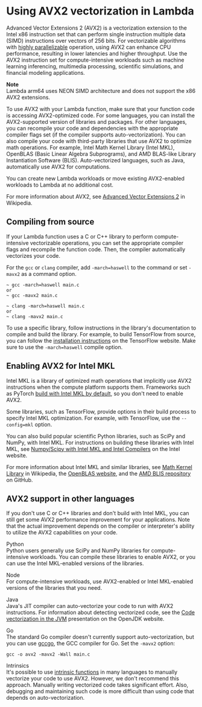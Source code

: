 # Using AVX2 vectorization in Lambda<a name="runtimes-avx2"></a>

Advanced Vector Extensions 2 \(AVX2\) is a vectorization extension to the Intel x86 instruction set that can perform single instruction multiple data \(SIMD\) instructions over vectors of 256 bits\. For vectorizable algorithms with [highly parallelizable](https://en.wikipedia.org/wiki/Massively_parallel) operation, using AVX2 can enhance CPU performance, resulting in lower latencies and higher throughput\. Use the AVX2 instruction set for compute\-intensive workloads such as machine learning inferencing, multimedia processing, scientific simulations, and financial modeling applications\.

**Note**  
Lambda arm64 uses NEON SIMD architecture and does not support the x86 AVX2 extensions\.

To use AVX2 with your Lambda function, make sure that your function code is accessing AVX2\-optimized code\. For some languages, you can install the AVX2\-supported version of libraries and packages\. For other languages, you can recompile your code and dependencies with the appropriate compiler flags set \(if the compiler supports auto\-vectorization\)\. You can also compile your code with third\-party libraries that use AVX2 to optimize math operations\. For example, Intel Math Kernel Library \(Intel MKL\), OpenBLAS \(Basic Linear Algebra Subprograms\), and AMD BLAS\-like Library Instantiation Software \(BLIS\)\. Auto\-vectorized languages, such as Java, automatically use AVX2 for computations\.

You can create new Lambda workloads or move existing AVX2\-enabled workloads to Lambda at no additional cost\.

For more information about AVX2, see [Advanced Vector Extensions 2](https://en.wikipedia.org/wiki/Advanced_Vector_Extensions#Advanced_Vector_Extensions_2) in Wikipedia\.

## Compiling from source<a name="runtimes-avx2-cpp"></a>

If your Lambda function uses a C or C\+\+ library to perform compute\-intensive vectorizable operations, you can set the appropriate compiler flags and recompile the function code\. Then, the compiler automatically vectorizes your code\.

For the `gcc` or `clang` compiler, add `-march=haswell` to the command or set `-mavx2` as a command option\.

```
~ gcc -march=haswell main.c
or
~ gcc -mavx2 main.c  
 
~ clang -march=haswell main.c
or
~ clang -mavx2 main.c
```

To use a specific library, follow instructions in the library's documentation to compile and build the library\. For example, to build TensorFlow from source, you can follow the [ installation instructions](https://www.tensorflow.org/install/source) on the TensorFlow website\. Make sure to use the `-march=haswell` compile option\.

## Enabling AVX2 for Intel MKL<a name="runtimes-avx2-mkl"></a>

Intel MKL is a library of optimized math operations that implicitly use AVX2 instructions when the compute platform supports them\. Frameworks such as PyTorch [build with Intel MKL by default](https://software.intel.com/content/www/us/en/develop/articles/getting-started-with-intel-optimization-of-pytorch.html), so you don't need to enable AVX2\.

Some libraries, such as TensorFlow, provide options in their build process to specify Intel MKL optimization\. For example, with TensorFlow, use the `--config=mkl` option\.

You can also build popular scientific Python libraries, such as SciPy and NumPy, with Intel MKL\. For instructions on building these libraries with Intel MKL, see [Numpy/Scipy with Intel MKL and Intel Compilers](https://software.intel.com/content/www/us/en/develop/articles/numpyscipy-with-intel-mkl.html) on the Intel website\.

For more information about Intel MKL and similar libraries, see [Math Kernel Library](https://en.wikipedia.org/wiki/Math_Kernel_Library) in Wikipedia, the [OpenBLAS website](https://www.openblas.net/), and the [AMD BLIS repository](https://github.com/amd/blis) on GitHub\.

## AVX2 support in other languages<a name="runtimes-avx2-mkl"></a>

If you don't use C or C\+\+ libraries and don't build with Intel MKL, you can still get some AVX2 performance improvement for your applications\. Note that the actual improvement depends on the compiler or interpreter's ability to utilize the AVX2 capabilities on your code\.



Python  
Python users generally use SciPy and NumPy libraries for compute\-intensive workloads\. You can compile these libraries to enable AVX2, or you can use the Intel MKL\-enabled versions of the libraries\.

Node  
For compute\-intensive workloads, use AVX2\-enabled or Intel MKL\-enabled versions of the libraries that you need\.

Java  
Java's JIT compiler can auto\-vectorize your code to run with AVX2 instructions\. For information about detecting vectorized code, see the [Code vectorization in the JVM](https://cr.openjdk.java.net/~vlivanov/talks/2019_CodeOne_MTE_Vectors.pdf) presentation on the OpenJDK website\.

Go  
The standard Go compiler doesn't currently support auto\-vectorization, but you can use [gccgo](https://golang.org/doc/install/gccgo), the GCC compiler for Go\. Set the `-mavx2` option:  

```
gcc -o avx2 -mavx2 -Wall main.c
```

Intrinsics  
It's possible to use [intrinsic functions](https://en.wikipedia.org/wiki/Intrinsic_function) in many languages to manually vectorize your code to use AVX2\. However, we don't recommend this approach\. Manually writing vectorized code takes significant effort\. Also, debugging and maintaining such code is more difficult than using code that depends on auto\-vectorization\.